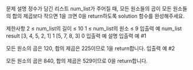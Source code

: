문제 설명
정수가 담긴 리스트 num_list가 주어질 때, 모든 원소들의 곱이 모든 원소들의 합의 제곱보다 작으면 1을 크면 0을 return하도록 solution 함수를 완성해주세요.

제한사항
2 ≤ num_list의 길이 ≤ 10
1 ≤ num_list의 원소 ≤ 9
입출력 예
num_list	result
[3, 4, 5, 2, 1]	1
[5, 7, 8, 3]	0
입출력 예 설명
입출력 예 #1

모든 원소의 곱은 120, 합의 제곱은 225이므로 1을 return합니다.
입출력 예 #2

모든 원소의 곱은 840, 합의 제곱은 529이므로 0을 return합니다.